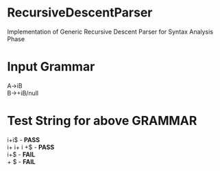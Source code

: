# RecursiveDescentParser
Implementation of Generic Recursive Descent Parser for Syntax Analysis Phase <br />

# Input Grammar
A->iB <br/>
B->+iB/null <br />

# Test String for above GRAMMAR
i+i$ - **PASS** <br />
i+ i+ i +$ - **PASS** <br />
i+$ - **FAIL** <br />
\+ $ - **FAIL** <br />
